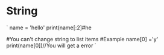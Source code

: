# String


 `
   name = 'hello'
   print(name[:2]#he
   
   #You can't change string to list items
   #Example 
   name[0] ='y'
   print(name[0])//You will get a error
 `
